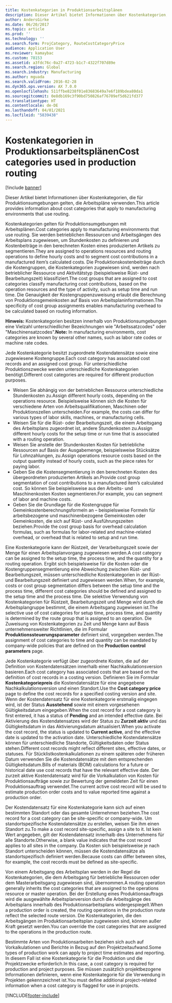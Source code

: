 ```yaml
---
title: Kostenkategorien in Produktionsarbeitsplänen
description: Dieser Artikel bietet Informationen über Kostenkategorien, die für Produktionsumgebungen gelten, die Arbeitspläne verwenden.
author: AndersGirke
ms.date: 06/20/2017
ms.topic: article
ms.prod: ''
ms.technology: ''
ms.search.form: ProjCategory, RouteCostCategoryPrice
audience: Application User
ms.reviewer: kamaybac
ms.custom: 78153
ms.assetid: a3fdc76c-0a27-4723-b1c7-4322f707d89e
ms.search.region: Global
ms.search.industry: Manufacturing
ms.author: mguada
ms.search.validFrom: 2016-02-28
ms.dyn365.ops.version: AX 7.0.0
ms.openlocfilehash: 511ffbe8238f01e83683649a7e6f189bdea80da1
ms.sourcegitcommit: 0e8db169c3f90bd750826af76709ef5d621fd377
ms.translationtype: HT
ms.contentlocale: de-DE
ms.lasthandoff: 04/01/2021
ms.locfileid: "5839438"
---
```

# <a name="cost-categories-used-in-production-routing"></a><span data-ttu-id="3dbc6-103">Kostenkategorien in Produktionsarbeitsplänen</span><span class="sxs-lookup"><span data-stu-id="3dbc6-103">Cost categories used in production routing</span></span>

[!include [banner](../includes/banner.md)]

<span data-ttu-id="3dbc6-104">Dieser Artikel bietet Informationen über Kostenkategorien, die für Produktionsumgebungen gelten, die Arbeitspläne verwenden.</span><span class="sxs-lookup"><span data-stu-id="3dbc6-104">This article provides information about cost categories that apply to manufacturing environments that use routing.</span></span>

<span data-ttu-id="3dbc6-105">Kostenkategorien gelten für Produktionsumgebungen mit Arbeitsplänen.</span><span class="sxs-lookup"><span data-stu-id="3dbc6-105">Cost categories apply to manufacturing environments that use routing.</span></span> <span data-ttu-id="3dbc6-106">Sie werden betrieblichen Ressourcen und Arbeitsgängen des Arbeitsplans zugewiesen, um Stundenkosten zu definieren und Kostenbeiträge in den berechneten Kosten eines produzierten Artikels zu segmentieren.</span><span class="sxs-lookup"><span data-stu-id="3dbc6-106">They are assigned to operations resources and routing operations to define hourly costs and to segment cost contributions in a manufactured item’s calculated costs.</span></span> <span data-ttu-id="3dbc6-107">Die Produktionskostenbeiträge durch die Kostengruppen, die Kostenkategorien zugewiesen sind, werden nach betrieblicher Ressource und Aktivitätstyp (beispielsweise Rüst- und Bearbeitungszeit) klassifiziert.</span><span class="sxs-lookup"><span data-stu-id="3dbc6-107">The cost groups that are assigned to cost categories classify manufacturing cost contributions, based on the operation resources and the type of activity, such as setup time and run time.</span></span> <span data-ttu-id="3dbc6-108">Die Genauigkeit der Kostengruppenzuweisung erlaubt die Berechnung von Produktionsgemeinkosten auf Basis von Arbeitsplaninformationen.</span><span class="sxs-lookup"><span data-stu-id="3dbc6-108">The specificity of cost group assignments enables manufacturing overhead to be calculated based on routing information.</span></span> 

<span data-ttu-id="3dbc6-109">**Hinweis:** Kostenkategorien besitzen innerhalb von Produktionsumgebungen eine Vielzahl unterschiedlicher Bezeichnungen wie "Arbeitssatzcodes" oder "Maschinensatzcodes".</span><span class="sxs-lookup"><span data-stu-id="3dbc6-109">**Note:** In manufacturing environments, cost categories are known by several other names, such as labor rate codes or machine rate codes.</span></span> 

<span data-ttu-id="3dbc6-110">Jede Kostenkategorie besitzt zugeordnete Kostendatensätze sowie eine zugewiesene Kostengruppe.</span><span class="sxs-lookup"><span data-stu-id="3dbc6-110">Each cost category has associated cost records and an assigned cost group.</span></span> <span data-ttu-id="3dbc6-111">Für unterschiedliche Produktionszwecke werden unterschiedliche Kostenkategorien benötigt.</span><span class="sxs-lookup"><span data-stu-id="3dbc6-111">Different cost categories are required for different production purposes.</span></span>

-   <span data-ttu-id="3dbc6-112">Weisen Sie abhängig von der betrieblichen Ressource unterschiedliche Stundenkosten zu.</span><span class="sxs-lookup"><span data-stu-id="3dbc6-112">Assign different hourly costs, depending on the operations resource.</span></span> <span data-ttu-id="3dbc6-113">Beispielsweise können sich die Kosten für verschiedene Arten von Arbeitsqualifikationen, Maschinen oder Produktionszellen unterscheiden.</span><span class="sxs-lookup"><span data-stu-id="3dbc6-113">For example, the costs can differ for various types of labor skills, machines, or manufacturing cells.</span></span>
-   <span data-ttu-id="3dbc6-114">Weisen Sie für die Rüst- oder Bearbeitungszeit, die einem Arbeitsgang des Arbeitsplans zugeordnet ist, andere Stundenkosten zu.</span><span class="sxs-lookup"><span data-stu-id="3dbc6-114">Assign different hourly costs for the setup time or run time that is associated with a routing operation.</span></span>
-   <span data-ttu-id="3dbc6-115">Weisen Sie anstelle der Stundenkosten Kosten für betriebliche Ressourcen auf Basis der Ausgabemenge, beispielsweise Stücksätze für Lohnzahlungen, zu.</span><span class="sxs-lookup"><span data-stu-id="3dbc6-115">Assign operations resource costs based on the output quantity instead of hourly costs, such as the piece rates for paying labor.</span></span>
-   <span data-ttu-id="3dbc6-116">Geben Sie die Kostensegmentierung in den berechneten Kosten des übergeordneten produzierten Artikels an.</span><span class="sxs-lookup"><span data-stu-id="3dbc6-116">Provide cost group segmentation of cost contributions to a manufactured item’s calculated cost.</span></span> <span data-ttu-id="3dbc6-117">So können Sie beispielsweise aus den Arbeits- und Maschinenkosten Kosten segmentieren.</span><span class="sxs-lookup"><span data-stu-id="3dbc6-117">For example, you can segment of labor and machine costs.</span></span>
-   <span data-ttu-id="3dbc6-118">Geben Sie die Grundlage für die Kostengruppe für Gemeinkostenberechnungsformeln an – beispielsweise Formeln für arbeitsbezogene und maschinenbezogene Gemeinkosten oder Gemeinkosten, die sich auf Rüst- und Ausführungszeiten beziehen.</span><span class="sxs-lookup"><span data-stu-id="3dbc6-118">Provide the cost group basis for overhead calculation formulas, such as formulas for labor-related and machine-related overhead, or overhead that is related to setup and run time.</span></span>

<span data-ttu-id="3dbc6-119">Eine Kostenkategorie kann der Rüstzeit, der Verarbeitungszeit sowie der Menge für einen Arbeitsplanvorgang zugewiesen werden.</span><span class="sxs-lookup"><span data-stu-id="3dbc6-119">A cost category can be assigned to the setup time, the process time, and the quantity for a routing operation.</span></span> <span data-ttu-id="3dbc6-120">Ergibt sich beispielsweise für die Kosten oder die Kostengruppensegmentierung eine Abweichung zwischen Rüst- und Bearbeitungszeit, müssen unterschiedliche Kostenkategorien in der Rüst- und Bearbeitungszeit definiert und zugewiesen werden.</span><span class="sxs-lookup"><span data-stu-id="3dbc6-120">When, for example, costs or cost group segmentation differs between the setup time and the process time, different cost categories should be defined and assigned to the setup time and the process time.</span></span> <span data-ttu-id="3dbc6-121">Die selektive Verwendung von Kostenkategorien für Rüstzeit, Bearbeitungszeit und Menge wird durch die Arbeitsplangruppe bestimmt, die einem Arbeitsgang zugewiesen ist.</span><span class="sxs-lookup"><span data-stu-id="3dbc6-121">The selective use of cost categories for setup time, process time, and quantity is determined by the route group that is assigned to an operation.</span></span> <span data-ttu-id="3dbc6-122">Die Zuweisung von Kostenkategorien zu Zeit und Menge kann auf Basis unternehmensweiter Richtlinien, die im Formular **Produktionssteuerungsparameter** definiert sind, vorgegeben werden.</span><span class="sxs-lookup"><span data-stu-id="3dbc6-122">The assignment of cost categories to time and quantity can be mandated by company-wide policies that are defined on the **Production control parameters** page.</span></span> 

<span data-ttu-id="3dbc6-123">Jede Kostenkategorie verfügt über zugeordnete Kosten, die auf der Definition von Kostendatensätzen innerhalb einer Nachkalkulationsversion basieren.</span><span class="sxs-lookup"><span data-stu-id="3dbc6-123">Each cost category has associated costs that are based on the definition of cost records in a costing version.</span></span> <span data-ttu-id="3dbc6-124">Definieren Sie im Formular **Kostenkategoriepreis** die Kostendatensätze für eine angegebene Nachkalkulationsversion und einen Standort.</span><span class="sxs-lookup"><span data-stu-id="3dbc6-124">Use the **Cost category price** page to define the cost records for a specified costing version and site.</span></span> <span data-ttu-id="3dbc6-125">Wenn der Kostendatensatz für eine Kostenkategorie erstmalig eingegen wird, ist der Status **Ausstehend** sowie mit einem vorgesehenen Gültigkeitsdatum eingegeben.</span><span class="sxs-lookup"><span data-stu-id="3dbc6-125">When the cost record for a cost category is first entered, it has a status of **Pending** and an intended effective date.</span></span> <span data-ttu-id="3dbc6-126">Bei Aktivierung des Kostendatensatzes wird der Status zu **Zurzeit aktiv** und das Gültigkeitsdatum in das Aktivierungsdatum aktualisiert.</span><span class="sxs-lookup"><span data-stu-id="3dbc6-126">When you activate the cost record, the status is updated to **Current active**, and the effective date is updated to the activation date.</span></span> <span data-ttu-id="3dbc6-127">Unterschiedliche Kostendatensätze können für unterschiedliche Standorte, Gültigkeitsdaten oder Status stehen.</span><span class="sxs-lookup"><span data-stu-id="3dbc6-127">Different cost records might reflect different sites, effective dates, or statuses.</span></span> <span data-ttu-id="3dbc6-128">Für Stücklistkostenkalkulationen zu einem späteren oder früheren Datum verwenden Sie die Kostendatensätze mit dem entsprechenden Gültigkeitsdatum.</span><span class="sxs-lookup"><span data-stu-id="3dbc6-128">Bills of materials (BOM) calculations for a future or historical date use cost records that have the relevant effective date.</span></span> <span data-ttu-id="3dbc6-129">Der zurzeit aktive Kostendatensatz wird für die Vorkalkulation von Kosten für Produktionsaufträge sowie zur Bewertung der gemeldeten Zeit für einen Produktionsauftrag verwendet.</span><span class="sxs-lookup"><span data-stu-id="3dbc6-129">The current active cost record will be used to estimate production order costs and to value reported time against a production order.</span></span> 

<span data-ttu-id="3dbc6-130">Der Kostendatensatz für eine Kostenkategorie kann sich auf einen bestimmten Standort oder das gesamte Unternehmen beziehen.</span><span class="sxs-lookup"><span data-stu-id="3dbc6-130">The cost record for a cost category can be site-specific or company-wide.</span></span> <span data-ttu-id="3dbc6-131">Um standortspezifische Kostendatensätze zu erstellen, weisen Sie ihm einen Standort zu.</span><span class="sxs-lookup"><span data-stu-id="3dbc6-131">To make a cost record site-specific, assign a site to it.</span></span> <span data-ttu-id="3dbc6-132">Ist kein Wert angegeben, gilt der Kostendatensatz innerhalb des Unternehmens für alle Standorte.</span><span class="sxs-lookup"><span data-stu-id="3dbc6-132">Otherwise, a blank value indicates that the cost record applies to all sites in the company.</span></span> <span data-ttu-id="3dbc6-133">Da Kosten sich beispielsweise je nach Standort unterscheiden können, müssen die Kostendatensätze als standortspezifisch definiert werden.</span><span class="sxs-lookup"><span data-stu-id="3dbc6-133">Because costs can differ between sites, for example, the cost records must be defined as site-specific.</span></span> 

<span data-ttu-id="3dbc6-134">Von einem Arbeitsgang des Arbeitsplan werden in der Regel die Kostenkategorien, die dem Arbeitsgang für betriebliche Ressourcen oder dem Masterarbeitsgang zugewiesen sind, übernommen.</span><span class="sxs-lookup"><span data-stu-id="3dbc6-134">A routing operation generally inherits the cost categories that are assigned to the operations resource or master operation.</span></span> <span data-ttu-id="3dbc6-135">Bei der Erstellung eines Produktionsauftrags wird die ausgewählte Arbeitsplanversion durch die Arbeitsgänge des Arbeitsplans innerhalb des Produktionsarbeitsplans widergespiegelt.</span><span class="sxs-lookup"><span data-stu-id="3dbc6-135">When a production order is created, the routing operations in the production route reflect the selected route version.</span></span> <span data-ttu-id="3dbc6-136">Die Kostenkategorien, die den Arbeitsgängen im Produktionsarbeitsplan zugewiesen sind, können außer Kraft gesetzt werden.</span><span class="sxs-lookup"><span data-stu-id="3dbc6-136">You can override the cost categories that are assigned to the operations in the production route.</span></span> 

<span data-ttu-id="3dbc6-137">Bestimmte Arten von Produktionsarbeiten beziehen sich auch auf Vorkalkulationen und Berichte in Bezug auf den Projektzeitaufwand.</span><span class="sxs-lookup"><span data-stu-id="3dbc6-137">Some types of production work can apply to project time estimates and reporting.</span></span> <span data-ttu-id="3dbc6-138">In diesem Fall ist eine Kostenkategorie für die Produktion und die Projektzwecke erforderlich.</span><span class="sxs-lookup"><span data-stu-id="3dbc6-138">In this case, a cost category is required for production and project purposes.</span></span> <span data-ttu-id="3dbc6-139">Sie müssen zusätzlich projektbezogene Informationen definieren, wenn eine Kostenkategorie für die Verwendung in Projekten gekennzeichnet ist.</span><span class="sxs-lookup"><span data-stu-id="3dbc6-139">You must define additional project-related information when a cost category is flagged for use in projects.</span></span>





[!INCLUDE[footer-include](../../includes/footer-banner.md)]